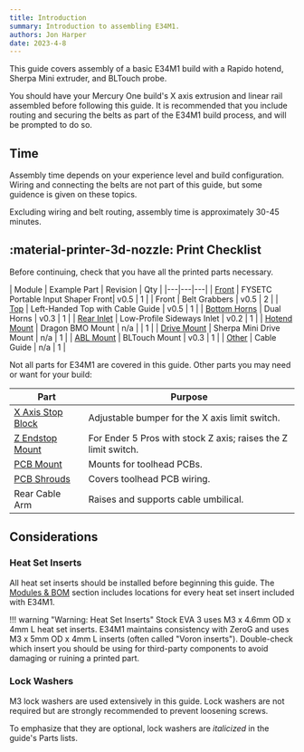 ```yaml
---
title: Introduction
summary: Introduction to assembling E34M1.
authors: Jon Harper
date: 2023-4-8
---
```


This guide covers assembly of a basic E34M1 build with a Rapido hotend, Sherpa Mini extruder, and BLTouch probe.

You should have your Mercury One build's X axis extrusion and linear rail assembled before following this guide. It is recommended that you include routing and securing the belts as part of the E34M1 build process, and will be prompted to do so.

## Time

Assembly time depends on your experience level and build configuration. Wiring and connecting the belts are not part of this guide, but some guidence is given on these topics.

Excluding wiring and belt routing, assembly time is approximately 30-45 minutes.

## :material-printer-3d-nozzle: Print Checklist

Before continuing, check that you have all the printed parts necessary.

| Module | Example Part | Revision | Qty |
|---|---|---|
| [Front](../modules/front.md)          | FYSETC Portable Input Shaper Front| v0.5 | 1 |
| Front                                 | Belt Grabbers                     | v0.5 | 2 |
| [Top](../modules/top.md)              | Left-Handed Top with Cable Guide  | v0.5 | 1 |
| [Bottom Horns](../modules/bottom.md)  | Dual Horns                        | v0.3 | 1 |
| [Rear Inlet](../modules/rear.md)      | Low-Profile Sideways Inlet        | v0.2 | 1 |
| [Hotend Mount](../compat/hotends.md)  | Dragon BMO Mount                  | n/a | | 1 |
| [Drive Mount](../compat/drives.md)    | Sherpa Mini Drive Mount           | n/a | 1 |
| [ABL Mount](../modules/abl.md)        | BLTouch Mount                     | v0.3 | 1 |
| [Other](../modules/other.md)          | Cable Guide                       | n/a | 1 |

Not all parts for E34M1 are covered in this guide. Other parts you may need or want for your build:

| Part | Purpose |
|------|---------|
| [X Axis Stop Block](../modules/stop_block.md) | Adjustable bumper for the X axis limit switch. |
| [Z Endstop Mount](../modules/other.md#z-endstop-mount) | For Ender 5 Pros with stock Z axis; raises the Z limit switch. |
| [PCB Mount](../modules/pcb_mounts.md#pcb-mounts) | Mounts for toolhead PCBs. |
| [PCB Shrouds](../modules/pcb_mounts.md#pcb-shrouds) | Covers toolhead PCB wiring. |
| Rear Cable Arm | Raises and supports cable umbilical. |

## Considerations

### Heat Set Inserts

All heat set inserts should be installed before beginning this guide. The [Modules & BOM](../modules/index.md) section includes locations for every heat set insert included with E34M1.

!!! warning "Warning: Heat Set Inserts"
    Stock EVA 3 uses M3 x 4.6mm OD x 4mm L heat set inserts. E34M1 maintains consistency with ZeroG and uses M3 x 5mm OD x 4mm L inserts (often called "Voron inserts"). Double-check which insert you should be using for third-party components to avoid damaging or ruining a printed part.

### Lock Washers

M3 lock washers are used extensively in this guide. Lock washers are not required but are strongly recommended to prevent loosening screws.

To emphasize that they are optional, lock washers are *italicized* in the guide's Parts lists.
